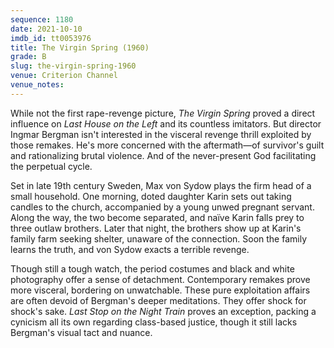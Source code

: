 ```yaml
---
sequence: 1180
date: 2021-10-10
imdb_id: tt0053976
title: The Virgin Spring (1960)
grade: B
slug: the-virgin-spring-1960
venue: Criterion Channel
venue_notes:
---
```


While not the first rape-revenge picture, _The Virgin Spring_ proved a direct influence on <span data-imdb-id="tt0068833">_Last House on the Left_</span> and its countless imitators. But director Ingmar Bergman isn't interested in the visceral revenge thrill exploited by those remakes. He's more concerned with the aftermath—of survivor's guilt and rationalizing brutal violence. And of the never-present God facilitating the perpetual cycle.

<!-- end -->

Set in late 19th century Sweden, Max von Sydow plays the firm head of a small household. One morning, doted daughter Karin sets out taking candles to the church, accompanied by a young unwed pregnant servant. Along the way, the two become separated, and naïve Karin falls prey to three outlaw brothers. Later that night, the brothers show up at Karin's family farm seeking shelter, unaware of the connection. Soon the family learns the truth, and von Sydow exacts a terrible revenge.

Though still a tough watch, the period costumes and black and white photography offer a sense of detachment. Contemporary remakes prove more visceral, bordering on unwatchable. These pure exploitation affairs are often devoid of Bergman's deeper meditations. They offer shock for shock's sake. <span data-imdb-id="tt0073836">_Last Stop on the Night Train_</span> proves an exception, packing a cynicism all its own regarding class-based justice, though it still lacks Bergman's visual tact and nuance.
